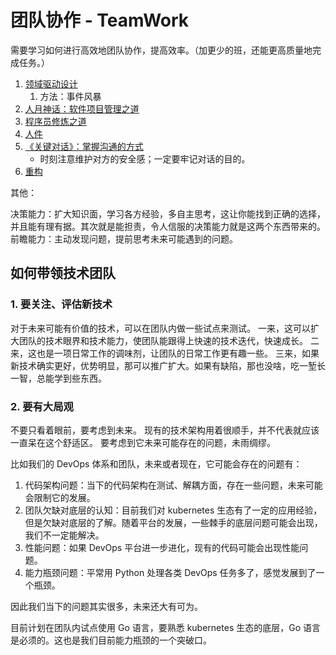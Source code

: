 # 团队协作 - TeamWork

需要学习如何进行高效地团队协作，提高效率。（加更少的班，还能更高质量地完成任务。）

1. [领域驱动设计](https://book.douban.com/subject/5344973/)
   1. 方法：事件风暴
2. [人月神话：软件项目管理之道](https://book.douban.com/subject/26358448/)
3. [程序员修炼之道](https://book.douban.com/subject/5387402/)
4. [人件](https://book.douban.com/subject/1108725/)
5. [《关键对话》：掌握沟通的方式](https://book.douban.com/subject/27046682/)
   - 时刻注意维护对方的安全感；一定要牢记对话的目的。
6. [重构](https://book.douban.com/subject/4262627/)


其他：

决策能力：扩大知识面，学习各方经验，多自主思考，这让你能找到正确的选择，并且能有理有据。其次就是能担责，令人信服的决策能力就是这两个东西带来的。
前瞻能力：主动发现问题，提前思考未来可能遇到的问题。


## 如何带领技术团队

### 1. 要关注、评估新技术

对于未来可能有价值的技术，可以在团队内做一些试点来测试。
一来，这可以扩大团队的技术眼界和技术能力，使团队能跟得上快速的技术迭代，快速成长。
二来，这也是一项日常工作的调味剂，让团队的日常工作更有趣一些。
三来，如果新技术确实更好，优势明显，那可以推广扩大。如果有缺陷，那也没啥，吃一堑长一智，总能学到些东西。

### 2. 要有大局观

不要只看着眼前，要考虑到未来。
现有的技术架构用着很顺手，并不代表就应该一直呆在这个舒适区。
要考虑到它未来可能存在的问题，未雨绸缪。

比如我们的 DevOps 体系和团队，未来或者现在，它可能会存在的问题有：

1. 代码架构问题：当下的代码架构在测试、解耦方面，存在一些问题，未来可能会限制它的发展。
2. 团队欠缺对底层的认知：目前我们对 kubernetes 生态有了一定的应用经验，但是欠缺对底层的了解。随着平台的发展，一些棘手的底层问题可能会出现，我们不一定能解决。
3. 性能问题：如果 DevOps 平台进一步进化，现有的代码可能会出现性能问题。
4. 能力瓶颈问题：平常用 Python 处理各类 DevOps 任务多了，感觉发展到了一个瓶颈。

因此我们当下的问题其实很多，未来还大有可为。

目前计划在团队内试点使用 Go 语言，要熟悉 kubernetes 生态的底层，Go 语言是必须的。这也是我们目前能力瓶颈的一个突破口。

